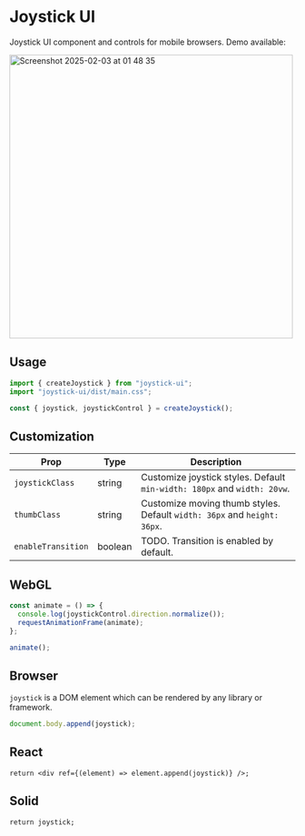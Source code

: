 # Joystick UI

Joystick UI component and controls for mobile browsers. Demo available:

[<img width="499" alt="Screenshot 2025-02-03 at 01 48 35" src="https://github.com/user-attachments/assets/bb330685-6dcf-4ff1-84ba-661149826142" />](https://tatsmaki.github.io/joystick/demo/)

## Usage

```ts
import { createJoystick } from "joystick-ui";
import "joystick-ui/dist/main.css";

const { joystick, joystickControl } = createJoystick();
```

## Customization

| Prop               | Type    | Description                                                              |
| ------------------ | ------- | ------------------------------------------------------------------------ |
| `joystickClass`    | string  | Customize joystick styles. Default `min-width: 180px` and `width: 20vw`. |
| `thumbClass`       | string  | Customize moving thumb styles. Default `width: 36px` and `height: 36px`. |
| `enableTransition` | boolean | TODO. Transition is enabled by default.                                  |

## WebGL

```ts
const animate = () => {
  console.log(joystickControl.direction.normalize());
  requestAnimationFrame(animate);
};

animate();
```

## Browser

`joystick` is a DOM element which can be rendered by any library or framework.

```ts
document.body.append(joystick);
```

## React

```tsx
return <div ref={(element) => element.append(joystick)} />;
```

## Solid

```tsx
return joystick;
```
